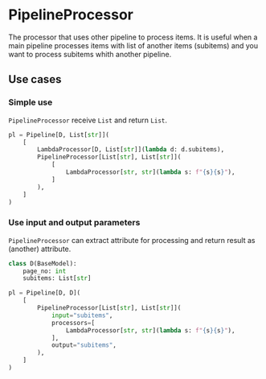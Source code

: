 # PipelineProcessor

The processor that uses other pipeline to process items. It is useful when
a main pipeline processes items with list of another items (subitems)
and you want to process subitems whith another pipeline.

## Use cases

### Simple use

`PipelineProcessor` receive `List` and return `List`.

```python
pl = Pipeline[D, List[str]](
    [
        LambdaProcessor[D, List[str]](lambda d: d.subitems),
        PipelineProcessor[List[str], List[str]](
            [
                LambdaProcessor[str, str](lambda s: f"{s}{s}"),
            ]
        ),
    ]
)
```

### Use input and output parameters

`PipelineProcessor` can extract attribute for processing and return
result as (another) attribute.

```python
class D(BaseModel):
    page_no: int
    subitems: List[str]

pl = Pipeline[D, D](
    [
        PipelineProcessor[List[str], List[str]](
            input="subitems",
            processors=[
                LambdaProcessor[str, str](lambda s: f"{s}{s}"),
            ],
            output="subitems",
        ),
    ]
)
```
